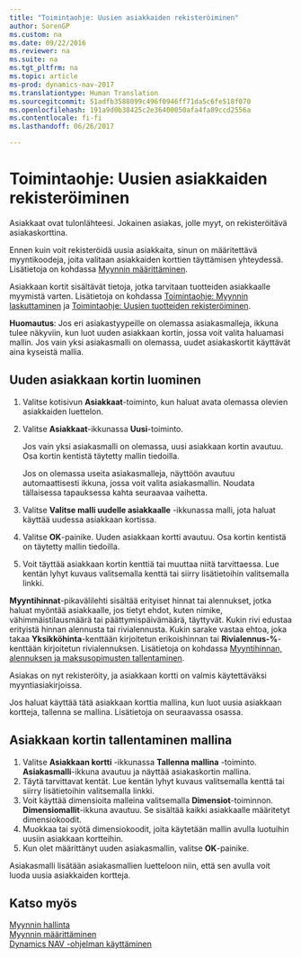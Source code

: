 ```yaml
---
title: "Toimintaohje: Uusien asiakkaiden rekisteröiminen"
author: SorenGP
ms.custom: na
ms.date: 09/22/2016
ms.reviewer: na
ms.suite: na
ms.tgt_pltfrm: na
ms.topic: article
ms-prod: dynamics-nav-2017
ms.translationtype: Human Translation
ms.sourcegitcommit: 51adfb3588099c496f0946ff71da5c6fe518f070
ms.openlocfilehash: 191a9d0b38425c2e36400050afa4fa89ccd2556a
ms.contentlocale: fi-fi
ms.lasthandoff: 06/26/2017

---
```


# <a name="how-to-register-new-customers"></a>Toimintaohje: Uusien asiakkaiden rekisteröiminen
Asiakkaat ovat tulonlähteesi. Jokainen asiakas, jolle myyt, on rekisteröitävä asiakaskorttina.

Ennen kuin voit rekisteröidä uusia asiakkaita, sinun on määritettävä myyntikoodeja, joita valitaan asiakkaiden korttien täyttämisen yhteydessä. Lisätietoja on kohdassa [Myynnin määrittäminen](sales-setup-sales.md).

Asiakkaan kortit sisältävät tietoja, jotka tarvitaan tuotteiden asiakkaalle myymistä varten. Lisätietoja on kohdassa [Toimintaohje: Myynnin laskuttaminen](sales-how-invoice-sales.md) ja [Toimintaohje: Uusien tuotteiden rekisteröiminen](inventory-how-register-new-products.md).

**Huomautus**: Jos eri asiakastyypeille on olemassa asiakasmalleja, ikkuna tulee näkyviin, kun luot uuden asiakkaan kortin, jossa voit valita haluamasi mallin. Jos vain yksi asiakasmalli on olemassa, uudet asiakaskortit käyttävät aina kyseistä mallia.

## <a name="to-create-a-new-customer-card"></a>Uuden asiakkaan kortin luominen
1. Valitse kotisivun **Asiakkaat**-toiminto, kun haluat avata olemassa olevien asiakkaiden luettelon.  
2. Valitse **Asiakkaat**-ikkunassa **Uusi**-toiminto.

    Jos vain yksi asiakasmalli on olemassa, uusi asiakkaan kortin avautuu. Osa kortin kentistä täytetty mallin tiedoilla.

    Jos on olemassa useita asiakasmalleja, näyttöön avautuu automaattisesti ikkuna, jossa voit valita asiakasmallin. Noudata tällaisessa tapauksessa kahta seuraavaa vaihetta.
3. Valitse **Valitse malli uudelle asiakkaalle** -ikkunassa malli, jota haluat käyttää uudessa asiakkaan kortissa.
4. Valitse **OK**-painike. Uuden asiakkaan kortti avautuu. Osa kortin kentistä on täytetty mallin tiedoilla.  
5. Voit täyttää asiakkaan kortin kenttiä tai muuttaa niitä tarvittaessa. Lue kentän lyhyt kuvaus valitsemalla kenttä tai siirry lisätietoihin valitsemalla linkki.

**Myyntihinnat**-pikavälilehti sisältää erityiset hinnat tai alennukset, jotka haluat myöntää asiakkaalle, jos tietyt ehdot, kuten nimike, vähimmäistilausmäärä tai päättymispäivämäärä, täyttyvät. Kukin rivi edustaa erityistä hinnan alennusta tai rivialennusta. Kukin sarake vastaa ehtoa, joka takaa **Yksikköhinta**-kenttään kirjoitetun erikoishinnan tai **Rivialennus-%**-kenttään kirjoitetun rivialennuksen. Lisätietoja on kohdassa [Myyntihinnan, alennuksen ja maksusopimusten tallentaminen](sales-how-record-sales-price-discount-payment-agreements.md).

Asiakas on nyt rekisteröity, ja asiakkaan kortti on valmis käytettäväksi myyntiasiakirjoissa.

Jos haluat käyttää tätä asiakkaan korttia mallina, kun luot uusia asiakkaan kortteja, tallenna se mallina. Lisätietoja on seuraavassa osassa.

## <a name="to-save-the-customer-card-as-a-template"></a>Asiakkaan kortin tallentaminen mallina
1. Valitse **Asiakkaan kortti** -ikkunassa **Tallenna mallina** -toiminto. **Asiakasmalli**-ikkuna avautuu ja näyttää asiakaskortin mallina.
2. Täytä tarvittavat kentät. Lue kentän lyhyt kuvaus valitsemalla kenttä tai siirry lisätietoihin valitsemalla linkki.
3. Voit käyttää dimensioita malleina valitsemalla **Dimensiot**-toiminnon. **Dimensiomallit**-ikkuna avautuu. Se sisältää kaikki asiakkaalle määritetyt dimensiokoodit.
4. Muokkaa tai syötä dimensiokoodit, joita käytetään mallin avulla luotuihin uusiin asiakkaan kortteihin.  
5. Kun olet määrittänyt uuden asiakasmallin, valitse **OK**-painike.

Asiakasmalli lisätään asiakasmallien luetteloon niin, että sen avulla voit luoda uusia asiakkaiden kortteja.

## <a name="see-also"></a>Katso myös  
[Myynnin hallinta](sales-manage-sales.md)    
[Myynnin määrittäminen](sales-setup-sales.md)    
[Dynamics NAV -ohjelman käyttäminen](ui-work-product.md)

